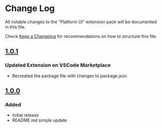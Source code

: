 # Change Log

All notable changes to the "Platform UI" extension pack will be documented in this file.

Check [Keep a Changelog](http://keepachangelog.com/) for recommendations on how to structure this file.

## [1.0.1](https://github.com/JMEssex/vscode-ui-recommended-extension-pack/commit/)

### Updated Extension on VSCode Marketplace
- Recreated the package file with changes to package.json

## [1.0.0](https://github.com/JMEssex/vscode-ui-recommended-extension-pack/commit/)

### Added
- Initial release
- README.md simple update